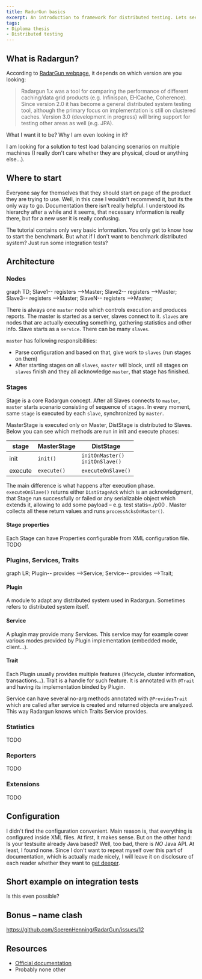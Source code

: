 ```yaml
---
title: RadurGun basics
excerpt: An introduction to framework for distributed testing. Lets see its gains and losses!
tags:
- Diploma thesis
- Distributed testing
---
```


## What is Radargun?

According to [RadarGun webpage](http://radargun.github.io/radargun/index.html), it depends on which version are you looking:

> Radargun 1.x was a tool for comparing the performance of different caching/data grid products (e.g. Infinispan, EHCache, Coherence). Since version 2.0 it has become a general distributed system testing tool, although the primary focus on implementation is still on clustered caches. Version 3.0 (development in progress) will bring support for testing other areas as well (e.g. JPA).

What I want it to be? Why I am even looking in it?

I am looking for a solution to test load balancing scenarios on multiple machines (I really don't care whether they are physical, cloud or anything else...).

## Where to start

Everyone say for themselves that they should start on page of the product they are trying to use. Well, in this case I wouldn't recommend it, but its the only way to go. Documentation there isn't really helpful. I understood its hierarchy after a while and it seems, that necessary information is really there, but for a new user it is really confusing.

The tutorial contains only very basic information. You only get to know how to start the benchmark. But what if I don't want to benchmark distributed system? Just run some integration tests?

## Architecture

### Nodes

<div class="mermaid">
graph TD;
    Slave1-- registers -->Master;
    Slave2-- registers -->Master;
    Slave3-- registers -->Master;
    SlaveN-- registers -->Master;
</div>

There is always one `master` node which controls execution and produces reports. The master is started as a server, slaves connect to it. `slaves` are nodes that are actually executing something, gathering statistics and other info. Slave starts as a `service`. There can be many `slaves`.

`master` has following responsibilities:
* Parse configuration and based on that, give work to `slaves` (run stages on them)
* After starting stages on all `slaves`, `master` will block, until all stages on `slaves` finish and they all acknowledge `master`, that stage has finished.

### Stages

Stage is a core Radargun concept. After all Slaves connects to `master`, `master` starts scenario consisting of sequence of `stages`. In every moment, same `stage` is executed by each `slave`, synchronized by `master`.

MasterStage is executed only on Master, DistStage is distributed to Slaves. Below you can see which methods are run in init and execute phases:

| stage   | MasterStage | DistStage                        |
|---------|-------------|----------------------------------|
| init    | `init()`      | `initOnMaster()`<br/>`initOnSlave()` |
| execute | `execute()`   | `executeOnSlave()`                 |

The main difference is what happens after execution phase. `executeOnSlave()` returns either `DistStageAck` which is an acknowledgment, that Stage run successfully or failed or any serializable object which extends it, allowing to add some payload – e.g. test statis=./p00 . Master collects all these return values and runs `processAcksOnMaster()`.

#### Stage properties

Each Stage can have Properties configurable from XML configuration file. TODO

### Plugins, Services, Traits

<div class="mermaid">
graph LR;
    Plugin-- provides -->Service;
    Service-- provides -->Trait;
</div>

#### Plugin

A module to adapt any distributed system used in Radargun. Sometimes refers to distributed system itself.

#### Service

A plugin may provide many Services. This service may for example cover various modes provided by Plugin implementation (embedded mode, client...).

#### Trait

Each Plugin usually provides multiple features (lifecycle, cluster information, transactions...). Trait is a handle for such feature. It is annotated with `@Trait` and having its implementation binded by Plugin.

Service can have several no-arg methods annotated with `@ProvidesTrait` which are called after service is created and returned objects are analyzed. This way Radargun knows which Traits Service provides.

### Statistics

TODO

### Reporters

TODO

### Extensions

TODO

## Configuration

I didn't find the configuration convenient. Main reason is, that everything is configured inside XML files. At first, it makes sense. But on the other hand: Is your testsuite already Java based? Well, too bad, there is _NO_ Java API. At least, I found none. Since I don't want to repeat myself over this part of documentation, which is actually made nicely, I will leave it on disclosure of each reader whether they want to [get deeper](http://radargun.github.io/radargun/benchmark_configuration/general.html).

## Short example on integration tests

Is this even possible?

## Bonus – name clash

https://github.com/SoerenHenning/RadarGun/issues/12

## Resources

* [Official documentation](http://radargun.github.io/radargun/)
* Probably none other

<script src="/assets/js/mermaid.min.js"></script>
